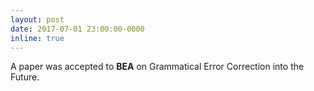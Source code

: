 ```yaml
---
layout: post
date: 2017-07-01 23:00:00-0000
inline: true
---
```


A paper was accepted to **BEA** on Grammatical Error Correction into the Future.


